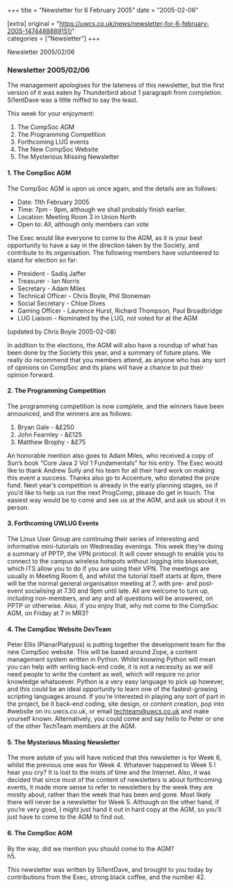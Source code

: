 +++
title = "Newsletter for 6 February 2005"
date = "2005-02-06"

[extra]
original = "https://uwcs.co.uk/news/newsletter-for-6-february-2005-1474488889151/"    
categories = ["Newsletter"]
+++

Newsletter 2005/02/06

### Newsletter 2005/02/06

The management apologises for the lateness of this newsletter, but the first version of it was eaten by Thunderbird about 1 paragraph from completion. Si1entDave was a little miffed to say the least.

This week for your enjoyment:

1.  The CompSoc AGM
2.  The Programming Competition
3.  Forthcoming LUG events
4.  The New CompSoc Website
5.  The Mysterious Missing Newsletter

#### 1\. The CompSoc AGM

The CompSoc AGM is upon us once again, and the details are as follows:

  - Date: 11th February 2005
  - Time: 7pm - 9pm, although we shall probably finish earlier.
  - Location: Meeting Room 3 in Union North
  - Open to: All, although only members can vote

The Exec would like everyone to come to the AGM, as it is your best opportunity to have a say in the direction taken by the Society, and contribute to its organisation. The following members have volunteered to stand for election so far:

  - President - Sadiq Jaffer
  - Treasurer - Ian Norris
  - Secretary - Adam Miles
  - Technical Officer - Chris Boyle, Phil Stoneman
  - Social Secretary - Chloe Dives
  - Gaming Officer - Laurence Hurst, Richard Thompson, Paul Broadbridge
  - LUG Liaison - Nominated by the LUG, not voted for at the AGM

(updated by Chris Boyle 2005-02-08)

In addition to the elections, the AGM will also have a roundup of what has been done by the Society this year, and a summary of future plans. We really do recommend that you members attend, as anyone who has any sort of opinions on CompSoc and its plans will have a chance to put their opinion forward.

#### 2\. The Programming Competition

The programming competition is now complete, and the winners have been announced, and the winners are as follows:

1.  Bryan Gale - &£250
2.  John Fearnley - &£125
3.  Matthew Brophy - &£75

An honorable mention also goes to Adam Miles, who received a copy of Sun’s book “Core Java 2 Vol 1 Fundamentals” for his entry. The Exec would like to thank Andrew Sully and his team for all their hard work on making this event a success. Thanks also go to Accenture, who donated the prize fund. Next year’s competition is already in the early planning stages, so if you’d like to help us run the next ProgComp, please do get in touch. The easiest way would be to come and see us at the AGM, and ask us about it in person.

#### 3\. Forthcoming UWLUG Events

The Linux User Group are continuing their series of interesting and informative mini-tutorials on Wednesday evenings. This week they’re doing a summary of PPTP, the VPN protocol. It will cover enough to enable you to connect to the campus wireless hotspots without logging into bluesocket, which ITS allow you to do if you are using their VPN. The meetings are usually in Meeting Room 6, and whilst the tutorial itself starts at 8pm, there will be the normal general organisation meeting at 7, with pre- and post-event socialising at 7.30 and 9pm until late. All are welcome to turn up, including non-members, and any and all questions will be answered, on PPTP or otherwise. Also, if you enjoy that, why not come to the CompSoc AGM, on Friday at 7 in MR3?

#### 4\. The CompSoc Website DevTeam

Peter Ellis (PlanarPlatypus) is putting together the development team for the new CompSoc website. This will be based around Zope, a content management system written in Python. Whilst knowing Python will mean you can help with writing back-end code, it is not a necessity as we will need people to write the content as well, which will require no prior knowledge whatsoever. Python is a very easy language to pick up however, and this could be an ideal opportunity to learn one of the fastest-growing scripting languages around. If you’re interested in playing any sort of part in the project, be it back-end coding, site design, or content creation, pop into \#website on irc.uwcs.co.uk, or email techteam@uwcs.co.uk and make yourself known. Alternatively, you could come and say hello to Peter or one of the other TechTeam members at the AGM.

#### 5\. The Mysterious Missing Newsletter

The more astute of you will have noticed that this newsletter is for Week 6, whilst the previous one was for Week 4. Whatever happened to Week 5 I hear you cry? It is lost to the mists of time and the Internet. Also, it was decided that since most of the content of newsletters is about forthcoming events, it made more sense to refer to newsletters by the week they are mostly about, rather than the week that has been and gone. Most likely there will never be a newsletter for Week 5. Although on the other hand, if you’re very good, I might just hand it out in hard copy at the AGM, so you’ll just have to come to the AGM to find out.

#### 6\. The CompSoc AGM

By the way, did we mention you should come to the AGM?  
h5.

This newsletter was written by Si1entDave, and brought to you today by  
contributions from the Exec, strong black coffee, and the number 42.
